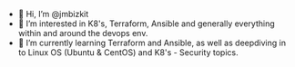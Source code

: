 - 👋 Hi, I’m @jmbizkit
- 👀 I’m interested in K8's, Terraform, Ansible and generally everything within and around the devops env.
- 🌱 I’m currently learning Terraform and Ansible, as well as deepdiving in to Linux OS (Ubuntu & CentOS) and K8's - Security topics.

<!---
jmcxw/jmcxw is a ✨ special ✨ repository because its `README.md` (this file) appears on your GitHub profile.
You can click the Preview link to take a look at your changes.
--->
